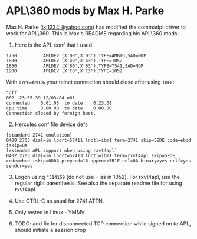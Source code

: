 # APL\360 mods by Max H. Parke
Max H. Parke (ikj1234i@yahoo.com) has modified the commadpt driver to work for APL\360.  This is Max's README regarding his APL\360 mods:

1. Here is the APL conf that I used
```
1750          APLDEV (X'00',X'03'),TYPE=AMBIG,SAD=NOP
1800          APLDEV (X'40',X'43'),TYPE=1052
1850          APLDEV (X'80',X'83'),TYPE=TS41,SAD=NOP
1900          APLDEV (X'C0',X'C3'),TYPE=1052
```

With `TYPE=AMBIG` your telnet connection should close after using `)OFF`:
```
"off
002  23.55.39 12/03/84 u01
connected    0.01.05  to date    0.23.08
cpu time     0.00.00  to date    0.00.00
Connection closed by foreign host.
```

2. Hercules conf file device defs
```
[standard 2741 emulation]
0400 2703 dial=in lport=57411 lnctl=ibm1 term=2741 skip=5EDE code=ebcd iskip=0A
[extended APL support when using rxvt4apl]
0402 2703 dial=in lport=57413 lnctl=ibm1 term=rxvt4apl skip=5EDE code=ebcd iskip=0D0A prepend=16 append=5B1F eol=0A binary=yes crlf=yes sendcr=yes
```

3. Logon using `"314159` (do not use = as in 1052).  For rxvt4apl, use the regular right parenthesis.  See also the separate readme file for using
rxvt4apl.

4. Use CTRL-C as usual for 2741 ATTN.

5. Only tested in Linux - YMMV

6. TODO: add fix for disconnected TCP connection while signed on to APL, should initiate a session drop
